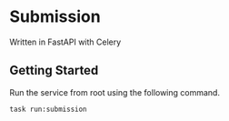 # Submission

Written in FastAPI with Celery

## Getting Started

Run the service from root using the following command.

```
task run:submission
```